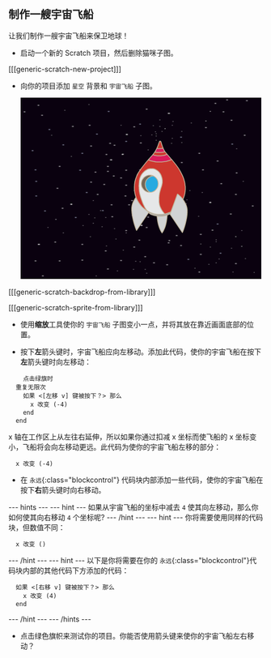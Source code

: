 ## 制作一艘宇宙飞船

让我们制作一艘宇宙飞船来保卫地球！

+ 启动一个新的 Scratch 项目，然后删除猫咪子图。

[[[generic-scratch-new-project]]]

+ 向你的项目添加 `星空` 背景和 `宇宙飞船` 子图。

	![screenshot](images/invaders-sprites.png)

[[[generic-scratch-backdrop-from-library]]]

[[[generic-scratch-sprite-from-library]]]

+ 使用**缩放**工具使你的 `宇宙飞船` 子图变小一点，并将其放在靠近画面底部的位置。

+ 按下**左**箭头键时，宇宙飞船应向左移动。添加此代码，使你的宇宙飞船在按下**左**箭头键时向左移动：

```blocks
	点击绿旗时
  重复无限次 
    如果 <[左移 v] 键被按下？> 那么 
      x 改变 (-4)
    end
  end
```

x 轴在工作区上从左往右延伸，所以如果你通过扣减 x 坐标而使飞船的 x 坐标变小，飞船将会向左移动更远。此代码为使你的宇宙飞船左移的部分：

```blocks
  x 改变 (-4)
```

+ 在 `永远`{:class="blockcontrol"} 代码块内部添加一些代码，使你的宇宙飞船在按下**右**箭头键时向右移动。

--- hints ---
--- hint ---
如果从宇宙飞船的坐标中减去 `4` 使其向左移动，那么你如何使其向右移动 `4` 个坐标呢?
--- /hint ---
--- hint ---
你将需要使用同样的代码块，但数值不同：
```blocks
  x 改变 ()
```
--- /hint ---
--- hint ---
以下是你将需要在你的 `永远`{:class="blockcontrol"}代码块内部的其他代码下方添加的代码：
```blocks
  如果 <[右移 v] 键被按下？> 那么 
    x 改变 (4)
  end
```
--- /hint ---
--- /hints ---

+ 点击绿色旗帜来测试你的项目。你能否使用箭头键来使你的宇宙飞船左右移动？
